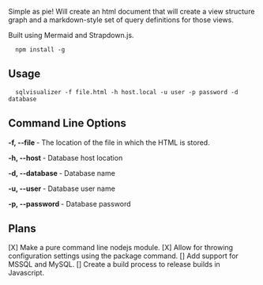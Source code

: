 Simple as pie! Will create an html document that will create a view structure
graph and a markdown-style set of query definitions for those views.

Built using Mermaid and Strapdown.js.

```
  npm install -g
```

## Usage
```
  sqlvisualizer -f file.html -h host.local -u user -p password -d database
```

## Command Line Options
**-f, --file <file>** - The location of the file in which the HTML is stored.

**-h, --host <host>** - Database host location

**-d, --database <database>** - Database name

**-u, --user <user>** - Database user name

**-p, --password <password>** - Database password

## Plans
  [X] Make a pure command line nodejs module.
  [X] Allow for throwing configuration settings using the package command.
  [] Add support for MSSQL and MySQL.
  [] Create a build process to release builds in Javascript.
